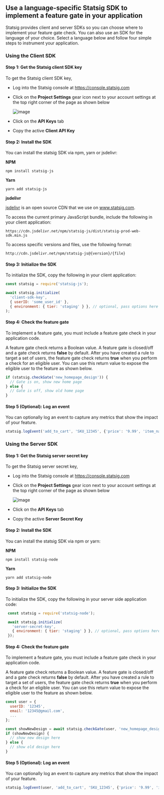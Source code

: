 ## Use a language-specific Statsig SDK to implement a feature gate in your application

Statsig provides client and server SDKs so you can choose where to implement your feature gate check. You can also use an SDK for the language of your choice. Select a language below and follow four simple steps to instrument your application. 

### Using the Client SDK 

#### Step 1: Get the Statsig client SDK key

To get the Statsig client SDK key, 
- Log into the Statsig console at https://console.statsig.com 
- Click on the **Project Settings** gear icon next to your account settings at the top right corner of the page as shown below

  ![image](https://user-images.githubusercontent.com/1315028/129190279-60ab338f-02da-4b9a-86ee-e81cb6ac8940.png)

- Click on the **API Keys** tab
- Copy the active **Client API Key**

#### Step 2: Install the SDK

You can install the statsig SDK via npm, yarn or jsdelivr:

**NPM**
```shell
npm install statsig-js
```

**Yarn**

```shell
yarn add statsig-js
```
**jsdelivr**

[jsdelivr](https://www.jsdelivr.com/package/npm/statsig-js) is an open source CDN that we use on www.statsig.com. 

To access the current primary JavaScript bundle, include the following in your client application:

`https://cdn.jsdelivr.net/npm/statsig-js/dist/statsig-prod-web-sdk.min.js`

To access specific versions and files, use the following format:

`http://cdn.jsdelivr.net/npm/statsig-js@{version}/{file}`


#### Step 3: Initialize the SDK

To initialize the SDK, copy the following in your client application:
  
  ```jsx
  const statsig = require('statsig-js');

  await statsig.initialize(
    'client-sdk-key',
    { userID: 'some_user_id' },
    { environment: { tier: 'staging' } }, // optional, pass options here if needed
);
```


#### Step 4: Check the feature gate


To implement a feature gate, you must include a feature gate check in your application code. 

A feature gate check returns a Boolean value. A feature gate is closed/off and a gate check returns **false** by default. After you have created a rule to target a set of users, the feature gate check returns **true** when you perform a check for an eligible user. You can use this return value to expose the eligible user to the feature as shown below.

```jsx
if (statsig.checkGate('new_homepage_design')) {
  // Gate is on, show new home page
} else {
  // Gate is off, show old home page
}
```


#### Step 5 (Optional): Log an event

You can optionally log an event to capture any metrics that show the impact of your feature. 

```jsx
statsig.logEvent('add_to_cart', 'SKU_12345', {'price': '9.99', 'item_name': 'diet_coke_48_pack'});
```


### Using the Server SDK

#### Step 1: Get the Statsig server secret key

To get the Statsig server secret key, 
- Log into the Statsig console at https://console.statsig.com 
- Click on the **Project Settings** gear icon next to your account settings at the top right corner of the page as shown below

  ![image](https://user-images.githubusercontent.com/1315028/129190279-60ab338f-02da-4b9a-86ee-e81cb6ac8940.png)

- Click on the **API Keys** tab
- Copy the active **Server Secret Key**

#### Step 2: Install the SDK

You can install the statsig SDK via npm or yarn:

**NPM**
```shell
npm install statsig-node
```

**Yarn**

```shell
yarn add statsig-node
```

#### Step 3: Initialize the SDK

To initialize the SDK, copy the following in your server side application code:
  
 ```jsx
  const statsig = require('statsig-node');

  await statsig.initialize(
    'server-secret-key',
    { environment: { tier: 'staging' } }, // optional, pass options here if needed
  });
```


#### Step 4: Check the feature gate


To implement a feature gate, you must include a feature gate check in your application code. 

A feature gate check returns a Boolean value. A feature gate is closed/off and a gate check returns **false** by default. After you have created a rule to target a set of users, the feature gate check returns **true** when you perform a check for an eligible user. You can use this return value to expose the eligible user to the feature as shown below.

```jsx
const user = {
  userID: '12345',
  email: '12345@gmail.com',
  ...
};

const showNewDesign = await statsig.checkGate(user, 'new_homepage_design');
if (showNewDesign) {
  // show new design here
} else {
  // show old design here
}
```

#### Step 5 (Optional): Log an event

You can optionally log an event to capture any metrics that show the impact of your feature. 

```jsx
statsig.logEvent(user, 'add_to_cart', 'SKU_12345', {'price': '9.99', 'item_name': 'diet_coke_48_pack'});
```







